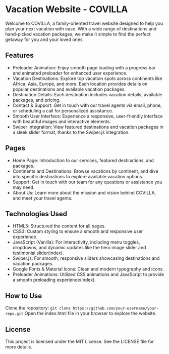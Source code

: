 # Vacation Website - COVILLA
Welcome to COVILLA, a family-oriented travel website designed to help you plan your next vacation with ease. With a wide range of destinations and hand-picked vacation packages, we make it simple to find the perfect getaway for you and your loved ones.

## Features
- Preloader Animation: Enjoy smooth page loading with a progress bar and animated preloader for enhanced user experience.
- Vacation Destinations: Explore top vacation spots across continents like Africa, Asia, Europe, and more. Each location provides details on popular destinations and available vacation packages.
- Destination Details: Each destination includes vacation details, available packages, and pricing.
- Contact & Support: Get in touch with our travel agents via email, phone, or scheduling a call for personalized assistance.
- Smooth User Interface: Experience a responsive, user-friendly interface with beautiful images and interactive elements.
- Swiper Integration: View featured destinations and vacation packages in a sleek slider format, thanks to the Swiper.js integration.

## Pages
- Home Page: Introduction to our services, featured destinations, and packages.
- Continents and Destinations: Browse vacations by continent, and dive into specific destinations to explore available vacation options.
- Support: Get in touch with our team for any questions or assistance you may need.
- About Us: Learn more about the mission and vision behind COVILLA, and meet your travel agents.

## Technologies Used
- HTML5: Structured the content for all pages.
- CSS3: Custom styling to ensure a smooth and responsive user experience.
- JavaScript (Vanilla): For interactivity, including menu toggles, dropdowns, and dynamic updates like the hero image slider and testimonial slider​(index).
- Swiper.js: For smooth, responsive sliders showcasing destinations and vacation packages.
- Google Fonts & Material Icons: Clean and modern typography and icons.
- Preloader Animations: Utilized CSS animations and JavaScript to provide a smooth preloading experience​(index).

## How to Use
Clone the repository:
`git clone https://github.com/your-username/your-repo.git`
Open the index.html file in your browser to explore the website.

## License
This project is licensed under the MIT License. See the LICENSE file for more details.
